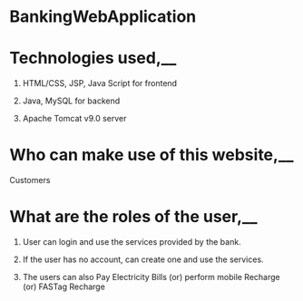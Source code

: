 # BankingWebApplication

# Technologies used,__

1) HTML/CSS, JSP, Java Script for frontend

2) Java, MySQL for backend

3) Apache Tomcat v9.0 server

# Who can make use of this website,__

  Customers 
  
# What are the roles of the user,__

1) User can login and use the services provided by the bank.

2) If the user has no account, can create one and use the services.

3) The users can also Pay Electricity Bills (or) perform mobile Recharge (or) FASTag Recharge
